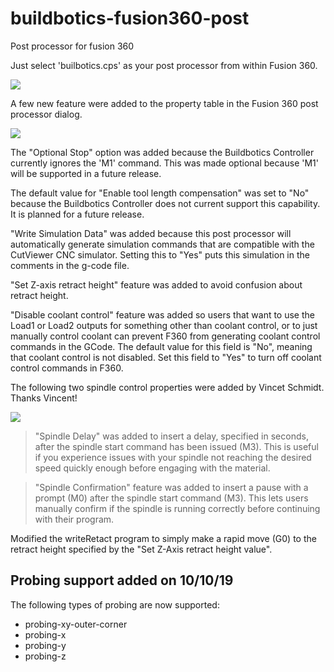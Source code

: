 # buildbotics-fusion360-post
Post processor for fusion 360

Just select 'builbotics.cps' as your post processor from within Fusion 360.

<img src="images/F360_PP.png" >

A few new feature were added to the property table in the Fusion 360 post processor dialog.

<img src = "images/F360_PP_PROPERTY_TABLE.png">

The "Optional Stop" option was added because the Buildbotics Controller currently ignores
the 'M1' command. This was made optional because 'M1' will be supported in a future release.

The default value for "Enable tool length compensation" was set to "No" because the Buildbotics
Controller does not current support this capability. It is planned for a future release.

"Write Simulation Data" was added because this post processor will automatically generate
simulation commands that are compatible with the CutViewer CNC simulator. Setting this to "Yes"
puts this simulation in the comments in the g-code file.

"Set Z-axis retract height" feature was added to avoid confusion about retract height.

"Disable coolant control" feature was added so users that want to use the Load1 or Load2 outputs for something other than coolant control, or to just manually control coolant can prevent F360 from generating coolant control commands in the GCode. The default value for this field is "No", meaning that coolant control is not disabled. Set this field to "Yes" to turn off coolant control commands in F360.

The following two spindle control properties were added by Vincet Schmidt. Thanks Vincent!

<img src = "image/spindle_properties.png">

> "Spindle Delay" was added to insert a delay, specified in seconds, after the spindle start command has been issued (M3). This is useful if you experience issues with your spindle not reaching the desired speed quickly enough before engaging with the material.

> "Spindle Confirmation" feature was added to insert a pause with a prompt (M0) after the spindle start command (M3). This lets users manually confirm if the spindle is running correctly before continuing with their program.

Modified the writeRetact program to simply make a rapid move (G0) to the retract height specified by the "Set Z-Axis retract height value".

## Probing support added on 10/10/19
The following types of probing are now supported:
  * probing-xy-outer-corner
  * probing-x
  * probing-y
  * probing-z
